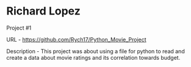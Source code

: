 # Richard Lopez
Project #1

URL - https://github.com/Rych17/Python_Movie_Project


Description - This project was about using a file for python to read and create a data about movie ratings and its correlation towards budget.

